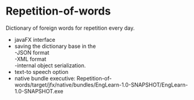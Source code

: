 # Repetition-of-words
Dictionary of foreign words for repetition every day.
- javaFX interface
- saving the dictionary base in the 
 <br/>-JSON format
 <br/>-XML format 
 <br/>-internal object serialization.
- text-to speech option 
- native bundle executive: Repetition-of-words/target/jfx/native/bundles/EngLearn-1.0-SNAPSHOT/EngLearn-1.0-SNAPSHOT.exe
